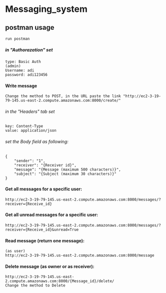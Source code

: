 # Messaging_system
 

## postman usage
```
run postman
```
##### in "Authorazation" set
``` 
type: Basic Auth 
(admin)
Username: adi
password: adi123456
```

#### Write message
```
Change the method to POST, in the URL paste the link "http://ec2-3-19-79-145.us-east-2.compute.amazonaws.com:8000/create/"
```
###### in the "Headers" tab set 
```
key: Content-Type 
value: application/json
```

###### set the Body field as following:
```
{
    "sender": "1",
    "receiver": "{Receiver id}",
    "message": "{Message (maximum 500 characters)}",
    "subject": "{Subject (maximum 30 characters)}"
}
```
#### Get all messages for a specific user:
```
http://ec2-3-19-79-145.us-east-2.compute.amazonaws.com:8000/messages/?receiver={Receive_id}
```
#### Get all unread messages for a specific user:
```
http://ec2-3-19-79-145.us-east-2.compute.amazonaws.com:8000/messages/?receiver={Receive_id}&unread=True 
```
#### Read message (return one message):
```
(as user)
http://ec2-3-19-79-145.us-east-2.compute.amazonaws.com:8000/message
```
#### Delete message (as owner or as receiver):
```
http://ec2-3-19-79-145.us-east-2.compute.amazonaws.com:8000/{Message_id}/delete/
Change the method to Delete
```




